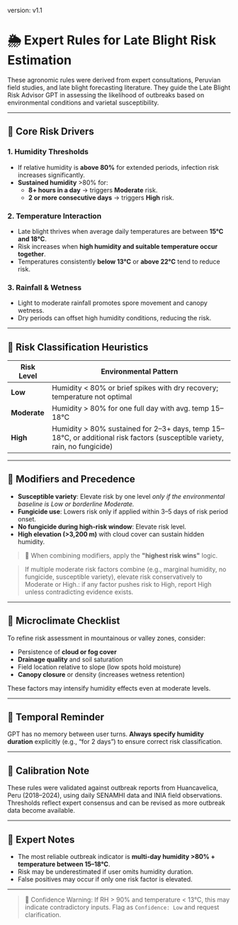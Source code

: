 version: v1.1
# 🌦️ Expert Rules for Late Blight Risk Estimation

These agronomic rules were derived from expert consultations, Peruvian field studies, and late blight forecasting literature. They guide the Late Blight Risk Advisor GPT in assessing the likelihood of outbreaks based on environmental conditions and varietal susceptibility.

---

## 🔹 Core Risk Drivers

### 1. **Humidity Thresholds**
- If relative humidity is **above 80%** for extended periods, infection risk increases significantly.
- **Sustained humidity** >80% for:
  - **8+ hours in a day** → triggers **Moderate** risk.
  - **2 or more consecutive days** → triggers **High** risk.

### 2. **Temperature Interaction**
- Late blight thrives when average daily temperatures are between **15°C and 18°C**.
- Risk increases when **high humidity and suitable temperature occur together**.
- Temperatures consistently **below 13°C** or **above 22°C** tend to reduce risk.

### 3. **Rainfall & Wetness**
- Light to moderate rainfall promotes spore movement and canopy wetness.
- Dry periods can offset high humidity conditions, reducing the risk.

---

## 🔹 Risk Classification Heuristics

| Risk Level | Environmental Pattern |
|------------|------------------------|
| **Low**    | Humidity < 80% or brief spikes with dry recovery; temperature not optimal |
| **Moderate** | Humidity > 80% for one full day with avg. temp 15–18°C |
| **High**   | Humidity > 80% sustained for 2–3+ days, temp 15–18°C, or additional risk factors (susceptible variety, rain, no fungicide) |

---

## 🔹 Modifiers and Precedence

- **Susceptible variety**: Elevate risk by one level *only if the environmental baseline is Low or borderline Moderate.*
- **Fungicide use**: Lowers risk only if applied within 3–5 days of risk period onset.
- **No fungicide during high-risk window**: Elevate risk level.
- **High elevation (>3,200 m)** with cloud cover can sustain hidden humidity.

> 🧠 When combining modifiers, apply the **"highest risk wins"** logic.

> If multiple moderate risk factors combine (e.g., marginal humidity, no fungicide, susceptible variety), elevate risk conservatively to Moderate or High.: if any factor pushes risk to High, report High unless contradicting evidence exists.

---

## 🔹 Microclimate Checklist

To refine risk assessment in mountainous or valley zones, consider:
- Persistence of **cloud or fog cover**
- **Drainage quality** and soil saturation
- Field location relative to slope (low spots hold moisture)
- **Canopy closure** or density (increases wetness retention)

These factors may intensify humidity effects even at moderate levels.

---

## 🔹 Temporal Reminder

GPT has no memory between user turns. **Always specify humidity duration** explicitly (e.g., “for 2 days”) to ensure correct risk classification.

---

## 🔹 Calibration Note

These rules were validated against outbreak reports from Huancavelica, Peru (2018–2024), using daily SENAMHI data and INIA field observations. Thresholds reflect expert consensus and can be revised as more outbreak data become available.

---

## 🔹 Expert Notes

- The most reliable outbreak indicator is **multi-day humidity >80% + temperature between 15–18°C**.
- Risk may be underestimated if user omits humidity duration.
- False positives may occur if only one risk factor is elevated.

---

> 🧠 Confidence Warning: If RH > 90% and temperature < 13°C, this may indicate contradictory inputs. Flag as `Confidence: Low` and request clarification.